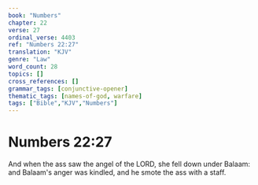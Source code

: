 ```yaml
---
book: "Numbers"
chapter: 22
verse: 27
ordinal_verse: 4403
ref: "Numbers 22:27"
translation: "KJV"
genre: "Law"
word_count: 28
topics: []
cross_references: []
grammar_tags: [conjunctive-opener]
thematic_tags: [names-of-god, warfare]
tags: ["Bible","KJV","Numbers"]
---
```


# Numbers 22:27

And when the ass saw the angel of the LORD, she fell down under Balaam: and Balaam's anger was kindled, and he smote the ass with a staff.
